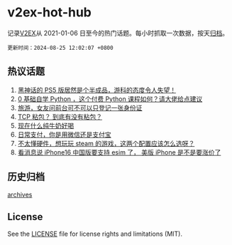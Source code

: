 # v2ex-hot-hub

 记录[V2EX](https://www.v2ex.com/)从 2021-01-06 日至今的热门话题。每小时抓取一次数据，按天[归档](archives)。

`更新时间：2024-08-25 12:02:07 +0800`

## 热议话题

1. [黑神话的 PS5 版居然是个半成品，游科的态度令人失望！](https://www.v2ex.com/t/1067444)
1. [0 基础自学 Python ，这个付费 Python 课程如何？请大佬给点建议](https://www.v2ex.com/t/1067502)
1. [旅游，女友问前台可不可以只登记一张身份证](https://www.v2ex.com/t/1067487)
1. [TCP 粘包？ 到底有没有粘包？](https://www.v2ex.com/t/1067508)
1. [现在什么纯牛奶好喝](https://www.v2ex.com/t/1067514)
1. [日常支付，你是用微信还是支付宝](https://www.v2ex.com/t/1067463)
1. [不太懂硬件，想玩玩 steam 的游戏，这两个配置应该怎么选呀？](https://www.v2ex.com/t/1067556)
1. [看消息说 iPhone16 中国版要支持 esim 了， 美版 iPhone 是不是要涨价了](https://www.v2ex.com/t/1067492)

## 历史归档

[archives](archives)

## License

See the [LICENSE](LICENSE) file for license rights and limitations (MIT).
